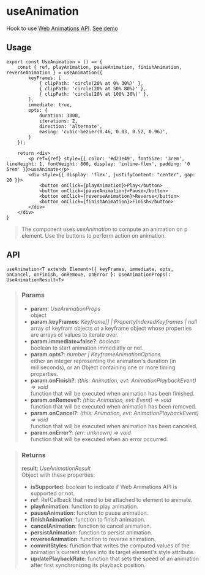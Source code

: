 # useAnimation
Hook to use [Web Animations API](https://developer.mozilla.org/en-US/docs/Web/API/Web_Animations_API). [See demo](https://ndriadev.github.io/react-tools/#/hooks/api-dom/useAnimation)

## Usage

```tsx
export const UseAnimation = () => {
	const { ref, playAnimation, pauseAnimation, finishAnimation, reverseAnimation } = useAnimation({
		keyFrames: [
			{ clipPath: 'circle(20% at 0% 30%)' },
			{ clipPath: 'circle(20% at 50% 80%)' },
			{ clipPath: 'circle(20% at 100% 30%)' },
		],
		immediate: true,
		opts: {
			duration: 3000,
			iterations: 2,
			direction: 'alternate',
			easing: 'cubic-bezier(0.46, 0.03, 0.52, 0.96)',
		}
	});

	return <div>
		<p ref={ref} style={{ color: '#d23e49', fontSize: '3rem', lineHeight: 1, fontWeight: 800, display: 'inline-flex', padding: '0 5rem' }}>useAnimate</p>
		<div style={{ display: 'flex', justifyContent: "center", gap: 20 }}>
			<button onClick={playAnimation}>Play</button>
			<button onClick={pauseAnimation}>Pause</button>
			<button onClick={reverseAnimation}>Reverse</button>
			<button onClick={finishAnimation}>Finish</button>
		</div>
	</div>
}
```

> The component uses _useAnimation_ to compute an animation on p element. Use the buttons to perform action on animation.


## API

```tsx
useAnimation<T extends Element>({ keyFrames, immediate, opts, onCancel, onFinish, onRemove, onError }: UseAnimationProps): UseAnimationResult<T>
```

> ### Params
>
> - __param__: _UseAnimationProps_  
object
> - __param.keyFrames__: _Keyframe[] | PropertyIndexedKeyframes | null_  
array of keyfram objects ot a keyframe object whose properties are arrays of values to iterate over.
> - __param.immediate=false?__: _boolean_  
boolean to start animation immediatly or not.
> - __param.opts?__: _number | KeyframeAnimationOptions_  
either an integer representing the animation's duration (in milliseconds), or an Object containing one or more timing properties.
> - __param.onFinish?__: _(this: Animation, evt: AnimationPlaybackEvent) => void_  
function that will be executed when animation has been finished.
> - __param.onRemove?__: _(this: Animation, evt: Event) => void_  
function that will be executed when animation has been removed.
> - __param.onCancel?__: _(this: Animation, evt: AnimationPlaybackEvent) => void_  
function that will be executed when animation has been canceled.
> - __param.onError?__: _(err: unknown) => void_  
function that will be executed when an error occurred.
>

> ### Returns
>
> __result__:  _UseAnimationResult_  
> Object with these properties:
> - __isSupported__: boolean to indicate if Web Animations API is supported or not.
> - __ref__: RefCallback that need to be attached to element to animate.
> - __playAnimation__: function to play animation.
> - __pauseAnimation__: function to pause animation.
> - __finishAnimation__: function to finish animation.
> - __cancelAnimation__: function to cancel animation.
> - __persistAnimation__: function to persist animation.
> - __reverseAnimation__: function to reverse animation.
> - __commitStyles__: function that writes the computed values of the animation's current styles into its target element's style attribute.
> - __updatePlaybackRate__: function that sets the speed of an animation after first synchronizing its playback position.
>